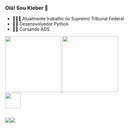 ### Olá! Sou Kleber 👋


- 👨🏻‍💼 Atualmente trabalho no Supremo Tribunal Federal
- 🧑‍💻 Desensvolvedor Python
- 👨‍💻 Cursando ADS
  
<div>
<a href="https://github.com/kleberADS4060">
<img height="180em" src="https://github-readme-stats.vercel.app/api?username=kleberADS4060&sohw_icons=true&theme=dark&incluede_all_commits=true&count_private=true"/>
<img height="180em" src="https://github-readme-stats.vercel.app/api/top-langs/?username=kleberADS4060&layout=compact&langs_count=16&theme=dark"/>
</div>
  
<div>
  <img height="50em" src="https://cdn.jsdelivr.net/gh/devicons/devicon@latest/icons/python/python-original.svg" />
 </div>

##

<div>
  <a href="https://www.instagram.com/kleber_akay" target="_blank"><img src="https://img.shields.io/badge/Instagram-E4405F?style=for-the-badge&logo=instagram&logoColor=white" target="_></a>
  <a href= "maito:kleber.nelson12@gmail.tech"><img src="https://img.shields.io/badge/Gmail-D14836?style=for-the-badge&logo=gmail&logoColor=white"></a>
</div>
